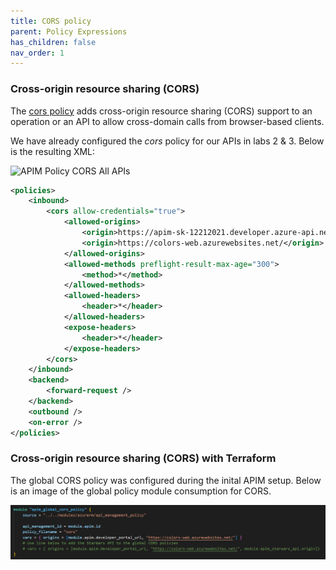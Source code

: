 ```yaml
---
title: CORS policy
parent: Policy Expressions
has_children: false
nav_order: 1
---
```



### Cross-origin resource sharing (CORS)

The [cors policy](<https://docs.microsoft.com/en-us/azure/api-management/api-management-cross-domain-policies#CORS>) adds cross-origin resource sharing (CORS) support to an operation or an API to allow cross-domain calls from browser-based clients.

We have already configured the *cors* policy for our APIs in labs 2 & 3. Below is the resulting XML:

![APIM Policy CORS All APIs](../../assets/images/apim-policy-cors-all-apis-1.png)  

```xml
<policies>
    <inbound>
        <cors allow-credentials="true">
            <allowed-origins>
                <origin>https://apim-sk-12212021.developer.azure-api.net</origin>
                <origin>https://colors-web.azurewebsites.net/</origin>
            </allowed-origins>
            <allowed-methods preflight-result-max-age="300">
                <method>*</method>
            </allowed-methods>
            <allowed-headers>
                <header>*</header>
            </allowed-headers>
            <expose-headers>
                <header>*</header>
            </expose-headers>
        </cors>
    </inbound>
    <backend>
        <forward-request />
    </backend>
    <outbound />
    <on-error />
</policies>
```

### Cross-origin resource sharing (CORS) with Terraform

The global CORS policy was configured during the inital APIM setup. Below is an image of the global policy module consumption for CORS.

![APIM Terraform Policy CORS All APIs](../../assets/images/tf-apim-policy-cors-all-apis-1.png)  